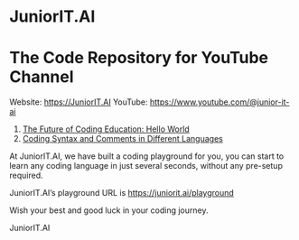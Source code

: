 # JuniorIT.AI 
# The Code Repository for YouTube Channel

Website: https://JuniorIT.AI
YouTube: https://www.youtube.com/@junior-it-ai

1. [The Future of Coding Education: Hello World](01-hello-world)
2. [Coding Syntax and Comments in Different Languages](02-coding-syntax-comments)


At JuniorIT.AI, we have built a coding playground for you, you can start to learn any coding language in just several seconds, without any pre-setup required.  

JuniorIT.AI’s playground URL is https://juniorit.ai/playground

Wish your best and good luck in your coding journey.

JuniorIT.AI

